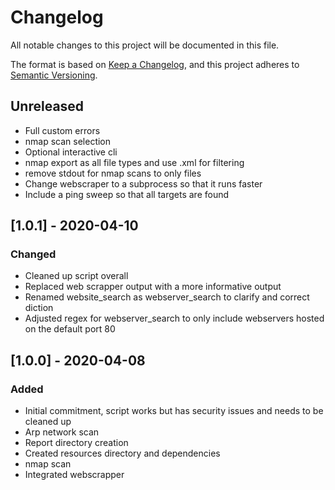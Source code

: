 # Changelog
All notable changes to this project will be documented in this file.

The format is based on [Keep a Changelog](https://keepachangelog.com/en/1.1.0/),
and this project adheres to [Semantic Versioning](https://semver.org/spec/v2.0.0.html).

## Unreleased
- Full custom errors
- nmap scan selection
- Optional interactive cli
- nmap export as all file types and use .xml for filtering
- remove stdout for nmap scans to only files
- Change webscraper to a subprocess so that it runs faster
- Include a ping sweep so that all targets are found

## [1.0.1] - 2020-04-10
### Changed
- Cleaned up script overall
- Replaced web scrapper output with a more informative output
- Renamed website_search as webserver_search to clarify and correct diction
- Adjusted regex for webserver_search to only include webservers hosted on the default port 80

## [1.0.0] - 2020-04-08
### Added
- Initial commitment, script works but has security issues and needs to be cleaned up
- Arp network scan
- Report directory creation
- Created resources directory and dependencies
- nmap scan
- Integrated webscrapper
